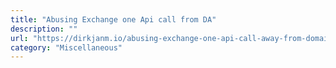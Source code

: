 ```yaml
---
title: "Abusing Exchange one Api call from DA"
description: ""
url: "https://dirkjanm.io/abusing-exchange-one-api-call-away-from-domain-admin/"
category: "Miscellaneous"
---
```

